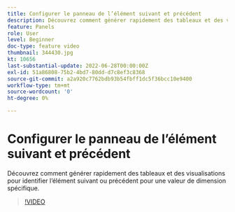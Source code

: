 ```yaml
---
title: Configurer le panneau de l’élément suivant et précédent
description: Découvrez comment générer rapidement des tableaux et des visualisations pour identifier l’élément suivant ou précédent pour une valeur de dimension spécifique.
feature: Panels
role: User
level: Beginner
doc-type: feature video
thumbnail: 344430.jpg
kt: 10656
last-substantial-update: 2022-06-28T00:00:00Z
exl-id: 51a86808-75b2-4bd7-80dd-d7c8ef3c8368
source-git-commit: a2a920c7762bdb93b54fbff1dc5f36bcc10e9400
workflow-type: tm+mt
source-wordcount: '0'
ht-degree: 0%

---
```


# Configurer le panneau de l’élément suivant et précédent

Découvrez comment générer rapidement des tableaux et des visualisations pour identifier l’élément suivant ou précédent pour une valeur de dimension spécifique.

>[!VIDEO](https://video.tv.adobe.com/v/344430/?quality=12&learn=on)
